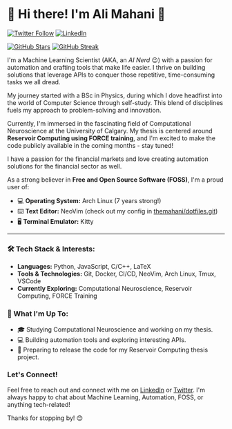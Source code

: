 # 👋 Hi there! I'm Ali Mahani 👋

[![Twitter Follow](https://img.shields.io/twitter/follow/themahani?style=social)](https://twitter.com/themahani)
[![LinkedIn](https://img.shields.io/badge/LinkedIn-%230077B5.svg?style=for-the-badge&logo=linkedin&logoColor=white)](https://linkedin.com/in/ali-a-mahani)

[![GitHub Stars](https://img.shields.io/github/stars/themahani?style=social)](https://github.com/themahani?tab=repositories)
[![GitHub Streak](https://github-readme-streak-stats.herokuapp.com/?user=themahani&theme=dark)](https://git.io/streak-stats)

I'm a Machine Learning Scientist (AKA, an *AI Nerd* 😉) with a passion for automation and crafting tools that make life easier. I thrive on building solutions that leverage APIs to conquer those repetitive, time-consuming tasks we all dread.

My journey started with a BSc in Physics, during which I dove headfirst into the world of Computer Science through self-study. This blend of disciplines fuels my approach to problem-solving and innovation.

Currently, I'm immersed in the fascinating field of Computational Neuroscience at the University of Calgary. My thesis is centered around **Reservoir Computing using FORCE training**, and I'm excited to make the code publicly available in the coming months - stay tuned!

I have a passion for the financial markets and love creating automation solutions for the financial sector as well.

As a strong believer in **Free and Open Source Software (FOSS)**, I'm a proud user of:

* 💻 **Operating System:**  Arch Linux (7 years strong!)
* ⌨️ **Text Editor:** NeoVim (check out my config in [themahani/dotfiles.git](https://github.com/themahani/dotfiles.git))
* 🖥️ **Terminal Emulator:** Kitty

---

### 🛠️ Tech Stack & Interests:

* **Languages:** Python, JavaScript, C/C++, LaTeX
* **Tools & Technologies:** Git, Docker, CI/CD, NeoVim, Arch Linux, Tmux, VSCode
* **Currently Exploring:** Computational Neuroscience, Reservoir Computing, FORCE Training

### 🌱 What I'm Up To:

* 🎓 Studying Computational Neuroscience and working on my thesis.
* 💻 Building automation tools and exploring interesting APIs.
* 🚀  Preparing to release the code for my Reservoir Computing thesis project.

### Let's Connect!

Feel free to reach out and connect with me on [LinkedIn](https://linkedin.com/in/ali-a-mahani) or [Twitter](https://twitter.com/themahani). I'm always happy to chat about Machine Learning, Automation, FOSS, or anything tech-related!

Thanks for stopping by! 😊
